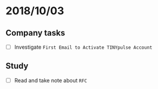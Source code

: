 # 2018/10/03

## Company tasks
- [ ] Investigate `First Email to Activate TINYpulse Account`

## Study
- [ ] Read and take note about `RFC`
